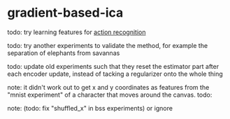 # gradient-based-ica

todo: try learning features for [action recognition](https://arxiv.org/abs/1603.08561)

todo: try another experiments to validate the method, for example the separation of elephants from savannas

todo: update old experiments such that they reset the estimator part after each encoder update, instead of tacking a regularizer onto the whole thing

note: it didn't work out to get x and y coordinates as features from the "mnist experiment" of a character that moves around the canvas. 
todo: 

note: (todo: fix "shuffled_x" in bss experiments) or ignore
